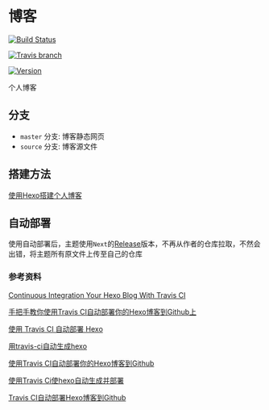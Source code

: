 # 博客

[![Build Status](https://travis-ci.org/WeiLeiming/weileiming.github.io.svg?branch=source)](https://travis-ci.org/WeiLeiming/weileiming.github.io)

[![Travis branch](https://img.shields.io/travis/WeiLeiming/weileiming.github.io/source.svg)](https://travis-ci.org/WeiLeiming/weileiming.github.io)

[![Version](https://img.shields.io/cocoapods/v/CRRefresh.svg?style=flat)](http://cocoapods.org/pods/CRRefresh)

个人博客

## 分支

- `master` 分支: 博客静态网页
- `source` 分支: 博客源文件

## 搭建方法

[使用Hexo搭建个人博客](http://willwei.me/2017/03/09/%E4%BD%BF%E7%94%A8Hexo%E6%90%AD%E5%BB%BA%E4%B8%AA%E4%BA%BA%E5%8D%9A%E5%AE%A2/)

## 自动部署

使用自动部署后，主题使用`Next`的[Release](https://github.com/iissnan/hexo-theme-next/releases)版本，不再从作者的仓库拉取，不然会出错，将主题所有原文件上传至自己的仓库

### 参考资料

[Continuous Integration Your Hexo Blog With Travis CI](http://blog.bigruan.com/2015-03-09-Continuous-Integration-Your-Hexo-Blog-With-TravisCI/)

[手把手教你使用Travis CI自动部署你的Hexo博客到Github上](http://www.jianshu.com/p/e22c13d85659)

[使用 Travis CI 自动部署 Hexo](http://www.jianshu.com/p/5e74046e7a0f)

[用travis-ci自动生成hexo](http://chenzaichun.github.io/2013-06-23-test-auto-build.html)

[使用Travis CI自动部署你的Hexo博客到Github](http://www.selfrebuild.net/2016/11/16/github-hexo-blog-auto-deploy/)

[使用Travis Ci使hexo自动生成并部署](https://blog.xingoxu.com/2016/12/use-travis-ci-your-blog/)

[Travis CI自动部署Hexo博客到Github](https://xin053.github.io/2016/06/05/Travis%20CI%E8%87%AA%E5%8A%A8%E9%83%A8%E7%BD%B2Hexo%E5%8D%9A%E5%AE%A2%E5%88%B0Github/)

